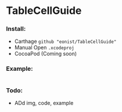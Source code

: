 # TableCellGuide

### Install:
- Carthage `github "eonist/TableCellGuide"`
- Manual Open `.xcodeproj`
- CocoaPod (Coming soon)

### Example:
```swift

```

### Todo:
- ADd img, code, example
